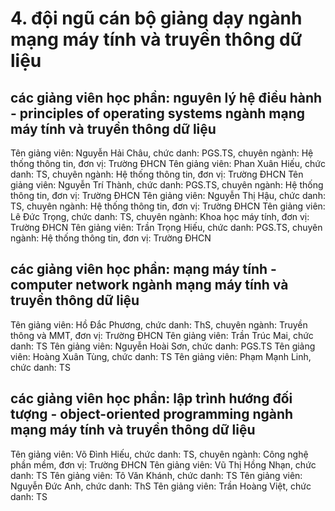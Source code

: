 # 4. đội ngũ cán bộ giảng dạy ngành mạng máy tính và truyền thông dữ liệu
## các giảng viên học phần: nguyên lý hệ điều hành - principles of operating systems ngành mạng máy tính và truyền thông dữ liệu
Tên giảng viên: Nguyễn Hải Châu, chức danh: PGS.TS, chuyên ngành: Hệ thống thông tin, đơn vị: Trường ĐHCN
Tên giảng viên: Phan Xuân Hiếu, chức danh: TS, chuyên ngành: Hệ thống thông tin, đơn vị: Trường ĐHCN
Tên giảng viên: Nguyễn Trí Thành, chức danh: PGS.TS, chuyên ngành: Hệ thống thông tin, đơn vị: Trường ĐHCN
Tên giảng viên: Nguyễn Thị Hậu, chức danh: TS, chuyên ngành: Hệ thống thông tin, đơn vị: Trường ĐHCN
Tên giảng viên: Lê Đức Trọng, chức danh: TS, chuyên ngành: Khoa học máy tính, đơn vị: Trường ĐHCN
Tên giảng viên: Trần Trọng Hiếu, chức danh: PGS.TS, chuyên ngành: Hệ thống thông tin, đơn vị: Trường ĐHCN
## các giảng viên học phần: mạng máy tính - computer network ngành mạng máy tính và truyền thông dữ liệu
Tên giảng viên: Hồ Đắc Phương, chức danh: ThS, chuyên ngành: Truyền thông và MMT, đơn vị: Trường ĐHCN
Tên giảng viên: Trần Trúc Mai, chức danh: TS
Tên giảng viên: Nguyễn Hoài Sơn, chức danh: PGS.TS
Tên giảng viên: Hoàng Xuân Tùng, chức danh: TS
Tên giảng viên: Phạm Mạnh Linh, chức danh: TS
## các giảng viên học phần: lập trình hướng đối tượng - object-oriented programming ngành mạng máy tính và truyền thông dữ liệu
Tên giảng viên: Võ Đình Hiếu, chức danh: TS, chuyên ngành: Công nghệ phần mềm, đơn vị: Trường ĐHCN
Tên giảng viên: Vũ Thị Hồng Nhạn, chức danh: TS
Tên giảng viên: Tô Văn Khánh, chức danh: TS
Tên giảng viên: Nguyễn Đức Anh, chức danh: ThS
Tên giảng viên: Trần Hoàng Việt, chức danh: TS
